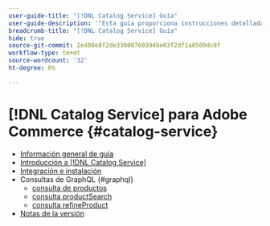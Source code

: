 ```yaml
---
user-guide-title: "[!DNL Catalog Service] Guía"
user-guide-description: '"Esta guía proporciona instrucciones detalladas para usar [!DNL Catalog Service] para Adobe Commerce".'
breadcrumb-title: "[!DNL Catalog Service] Guía"
hide: true
source-git-commit: 2e408e8f2de33000760394be03f2df1a8509dc8f
workflow-type: tm+mt
source-wordcount: '32'
ht-degree: 6%

---
```


# [!DNL Catalog Service] para Adobe Commerce {#catalog-service}

- [Información general de guía](guide-overview.md)
- [Introducción a [!DNL Catalog Service]](overview.md)
- [Integración e instalación](installation.md)
- Consultas de GraphQL {#graphql}
   - [consulta de productos](products.md)
   - [consulta productSearch](productsearch.md)
   - [consulta refineProduct](refine-product.md)
- [Notas de la versión](release-notes.md)
